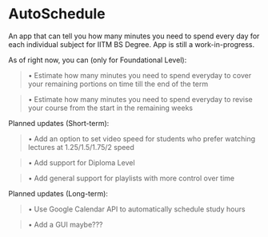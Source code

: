 # AutoSchedule
An app that can tell you how many minutes you need to spend every day for each individual subject for IITM BS Degree.
App is still a work-in-progress.

As of right now, you can (only for Foundational Level):
> • Estimate how many minutes you need to spend everyday to cover your remaining portions on time till the end of the term

> • Estimate how many minutes you need to spend everyday to revise your course from the start in the remaining weeks 

Planned updates (Short-term):
> • Add an option to set video speed for students who prefer watching lectures at 1.25/1.5/1.75/2 speed

> • Add support for Diploma Level

> • Add general support for playlists with more control over time

Planned updates (Long-term):
> • Use Google Calendar API to automatically schedule study hours

> • Add a GUI maybe???
